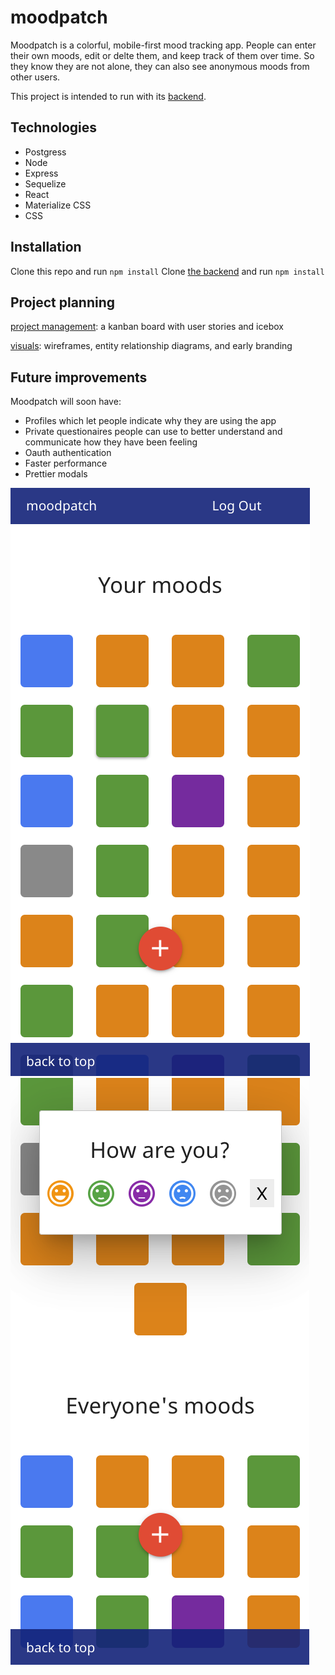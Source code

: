 # moodpatch

Moodpatch is a colorful, mobile-first mood tracking app. People can enter their own moods, edit or delte them, and keep track of them over time. So they know they are not alone, they can also see anonymous moods from other users.

This project is intended to run with its [backend](https://github.com/ctavispost/moodPatch_backend).

## Technologies

- Postgress
- Node
- Express
- Sequelize
- React
- Materialize CSS
- CSS


## Installation
Clone this repo and run `npm install`
Clone [the backend](https://github.com/ctavispost/moodPatch_backend) and run `npm install`

## Project planning

[project management](https://github.com/ctavispost/moodpatch/projects/1): a kanban board with user stories and icebox

[visuals](https://www.figma.com/file/Brt6WyouctTzHeTkvnN8TB/colorblog?node-id=0%3A1): wireframes, entity relationship diagrams, and early branding


## Future improvements

Moodpatch will soon have:
- Profiles which let people indicate why they are using the app
- Private questionaires people can use to better understand and communicate how they have been feeling
- Oauth authentication
- Faster performance
- Prettier modals

![top of the main page](./screenshots/top.png)
![a modal over colorful squares](./screenshots/modal.png)
